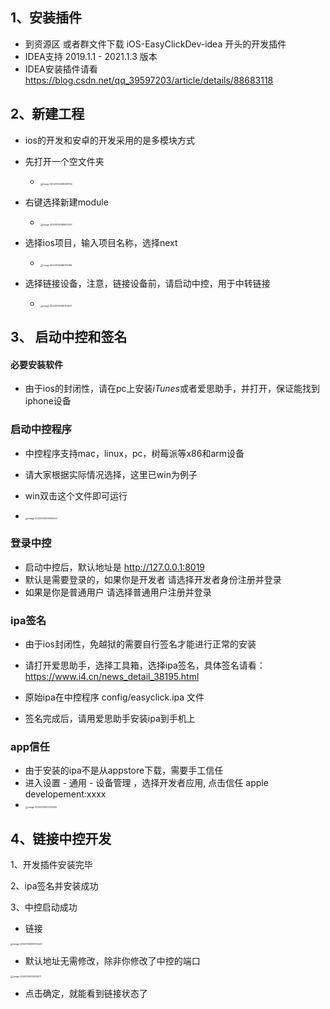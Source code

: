 ## 1、安装插件

- 到资源区 或者群文件下载 iOS-EasyClickDev-idea 开头的开发插件
- IDEA支持 2019.1.1 - 2021.1.3 版本
- IDEA安装插件请看 https://blog.csdn.net/qq_39597203/article/details/88683118

## 2、新建工程

- ios的开发和安卓的开发采用的是多模块方式
- 先打开一个空文件夹
  - <img src="zh-cn/images/image-20220105095538754.png" alt="image-20220105095538754" style="zoom:25%;" />
- 右键选择新建module
  - <img src="zh-cn/images/image-20220105095622057.png" alt="image-20220105095622057" style="zoom:25%;" />



- 选择ios项目，输入项目名称，选择next
  - <img src="zh-cn/images/image-20220105095702169.png" alt="image-20220105095702169" style="zoom:25%;" />
- 选择链接设备，注意，链接设备前，请启动中控，用于中转链接
  - <img src="zh-cn/images/image-20220105095753431.png" alt="image-20220105095753431" style="zoom:25%;" />









## 3、 启动中控和签名

#### 必要安装软件

- 由于ios的封闭性，请在pc上安装*iTunes*或者爱思助手，并打开，保证能找到iphone设备

### 启动中控程序

- 中控程序支持mac，linux，pc，树莓派等x86和arm设备
- 请大家根据实际情况选择，这里已win为例子

- win双击这个文件即可运行
- <img src="zh-cn/images/image-20220105100645422.png" alt="image-20220105100645422" style="zoom:25%;" />

### 登录中控

- 启动中控后，默认地址是 http://127.0.0.1:8019
- 默认是需要登录的，如果你是开发者 请选择开发者身份注册并登录
- 如果是你是普通用户 请选择普通用户注册并登录

### ipa签名

- 由于ios封闭性，免越狱的需要自行签名才能进行正常的安装
- 请打开爱思助手，选择工具箱，选择ipa签名，具体签名请看：https://www.i4.cn/news_detail_38195.html
- 原始ipa在中控程序 config/easyclick.ipa 文件

- 签名完成后，请用爱思助手安装ipa到手机上

### app信任

- 由于安装的ipa不是从appstore下载，需要手工信任
- 进入设置 - 通用 - 设备管理 ，选择开发者应用, 点击信任 apple developement:xxxx
- <img src="zh-cn/images/image-20220105102213366.png" alt="image-20220105102213366" style="zoom:25%;" />

## 4、链接中控开发

1、开发插件安装完毕

2、ipa签名并安装成功

3、中控启动成功

- 链接

<img src="zh-cn/images/image-20220105095753431.png" alt="image-20220105095753431" style="zoom:25%;" />

- 默认地址无需修改，除非你修改了中控的端口

<img src="zh-cn/images/image-20220105101413477.png" alt="image-20220105101413477" style="zoom:25%;" />

- 点击确定，就能看到链接状态了